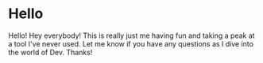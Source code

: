 # Hello
Hello! Hey everybody! This is really just me having fun and taking a peak at a tool I've never used. Let me know if you have any questions as I dive into the world of Dev. Thanks!
